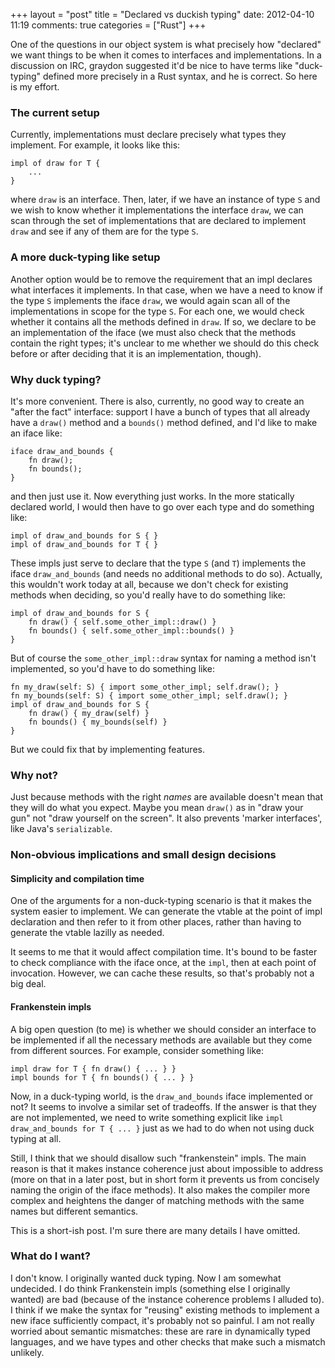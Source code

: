 +++
layout = "post"
title = "Declared vs duckish typing"
date: 2012-04-10 11:19
comments: true
categories = ["Rust"]
+++

One of the questions in our object system is what precisely how
"declared" we want things to be when it comes to interfaces and
implementations.  In a discussion on IRC, graydon suggested it'd
be nice to have terms like "duck-typing" defined more precisely in
a Rust syntax, and he is correct.  So here is my effort.

### The current setup

Currently, implementations must declare precisely what types they
implement.  For example, it looks like this:

    impl of draw for T {
        ...
    }
    
where `draw` is an interface.  Then, later, if we have an instance of
type `S` and we wish to know whether it implementations the interface
`draw`, we can scan through the set of implementations that are
declared to implement `draw` and see if any of them are for the type
`S`.

### A more duck-typing like setup

Another option would be to remove the requirement that an impl
declares what interfaces it implements.  In that case, when we have a
need to know if the type `S` implements the iface `draw`, we would
again scan all of the implementations in scope for the type `S`.  For
each one, we would check whether it contains all the methods defined
in `draw`.  If so, we declare to be an implementation of the iface (we
must also check that the methods contain the right types; it's unclear
to me whether we should do this check before or after deciding that it
is an implementation, though).

### Why duck typing?

It's more convenient.  There is also, currently, no good way to create
an "after the fact" interface: support I have a bunch of types that
all already have a `draw()` method and a `bounds()` method defined,
and I'd like to make an iface like:

    iface draw_and_bounds {
        fn draw();
        fn bounds();
    }
    
and then just use it.  Now everything just works.  In the more statically
declared world, I would then have to go over each type and do something
like:

    impl of draw_and_bounds for S { }
    impl of draw_and_bounds for T { }
    
These impls just serve to declare that the type `S` (and `T`)
implements the iface `draw_and_bounds` (and needs no additional
methods to do so).  Actually, this wouldn't work today at all, because
we don't check for existing methods when deciding, so you'd really have
to do something like:

    impl of draw_and_bounds for S {
        fn draw() { self.some_other_impl::draw() }
        fn bounds() { self.some_other_impl::bounds() }
    }
    
But of course the `some_other_impl::draw` syntax for naming a method
isn't implemented, so you'd have to do something like:

    fn my_draw(self: S) { import some_other_impl; self.draw(); }
    fn my_bounds(self: S) { import some_other_impl; self.draw(); }
    impl of draw_and_bounds for S {
        fn draw() { my_draw(self) }
        fn bounds() { my_bounds(self) }
    }

But we could fix that by implementing features.

### Why not?

Just because methods with the right *names* are available doesn't mean
that they will do what you expect.  Maybe you mean `draw()` as in
"draw your gun" not "draw yourself on the screen".  It also prevents
'marker interfaces', like Java's `serializable`.

### Non-obvious implications and small design decisions

#### Simplicity and compilation time

One of the arguments for a non-duck-typing scenario is that it makes
the system easier to implement.  We can generate the vtable at the
point of impl declaration and then refer to it from other places,
rather than having to generate the vtable lazilly as needed.  

It seems to me that it would affect compilation time.  It's bound to
be faster to check compliance with the iface once, at the `impl`, then
at each point of invocation.  However, we can cache these results, so
that's probably not a big deal.

#### Frankenstein impls

A big open question (to me) is whether we should consider an interface
to be implemented if all the necessary methods are available but they
come from different sources.  For example, consider something like:

    impl draw for T { fn draw() { ... } }
    impl bounds for T { fn bounds() { ... } }

Now, in a duck-typing world, is the `draw_and_bounds` iface
implemented or not?  It seems to involve a similar set of tradeoffs.
If the answer is that they are not implemented, we need to write
something explicit like `impl draw_and_bounds for T { ... }` just as
we had to do when not using duck typing at all.

Still, I think that we should disallow such "frankenstein" impls.  The
main reason is that it makes instance coherence just about impossible
to address (more on that in a later post, but in short form it
prevents us from concisely naming the origin of the iface methods).
It also makes the compiler more complex and heightens the danger of
matching methods with the same names but different semantics.

This is a short-ish post.  I'm sure there are many details I have
omitted.

### What do I want?

I don't know.  I originally wanted duck typing.  Now I am somewhat
undecided.  I do think Frankenstein impls (something else I originally
wanted) are bad (because of the instance coherence problems I alluded
to).  I think if we make the syntax for "reusing" existing methods to
implement a new iface sufficiently compact, it's probably not so
painful.  I am not really worried about semantic mismatches: these are
rare in dynamically typed languages, and we have types and other
checks that make such a mismatch unlikely.
